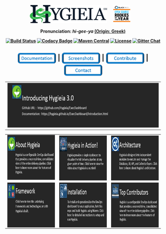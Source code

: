 <div align="center">
<img width="250" align="top" src="/images/hygieia_b.png"><a href="https://www.blackducksoftware.com/about/news-events/releases/2015-open-source-rookies-year"><img width="55" align="top" hspace="20" src="/images/Rookies_Award_Badge.png"></a> 
</div>
<div align="center"> 
 <p> <b>Pronunciation: <i>hi-gee-ya <a href="https://en.wikipedia.org/wiki/Hygieia"></i>(Origin: Greek)</a> </p>
</div>

<div align="center">
  <!-- Build Status -->
  <a href="https://travis-ci.org/capitalone/Hygieia.svg?branch=master"><img src="https://travis-ci.org/capitalone/Hygieia.svg?branch=master" alt="Build Status"/></a>
  <!-- Codacy Badge -->
  <a href="https://www.codacy.com/app/amit-mawkin/Hygieia"><img src="https://api.codacy.com/project/badge/grade/de1a2a557f8e458e9a959be8c2e7fcba"
      alt="Codacy Badge"/></a>
  <!-- Maven Central -->
  <a href="http://search.maven.org/#search%7Cga%7C1%7Ccapitalone"><img src="https://img.shields.io/maven-central/v/com.capitalone.dashboard/Hygieia.svg" alt="Maven Central"/></a>
  <!-- License -->
  <a href="https://www.apache.org/licenses/LICENSE-2.0"><img src="https://img.shields.io/badge/license-Apache%202-blue.svg"
      alt="License"/></a>
  <!-- Gitter Chat -->
  <a href="https://gitter.im/capitalone/Hygieia?utm_source=badge&utm_medium=badge&utm_campaign=pr-badge&utm_content=badge"><img src="https://badges.gitter.im/Join%20Chat.svg" alt="Gitter Chat"/></a>
</div>

<div align="center">
  <h2>
    <a href="http://www.capitalone.io/Hygieia/getting_started.html"><img src="./newimages/Documentation.png" alt="Documentation" width="125" align="center"></a>
    <span>|</span>
    <!--<a href="#">
      Setup Hygieia
    </a>
    <span> | </span> -->
    <a href="#"><img src="./newimages/Screenshots.png" alt="Screenshots" width="125" align="center"></a>
    <span>|</span>
    <a href="#"><img src="./newimages/Contribute.png" alt="Contribute" width="125" align="center"></a>
    <span>|</span>
    <a href="http://www.capitalone.io/Hygieia/contact.html"><img src="./newimages/Contact.png" alt="Contact" width="125" align="center"></a>
  </h2>
</div>

<table>
<colgroup>
<col width="100%" /> 
</colgroup>
 
 <tbody>
 <tr>
<td><a href="https://github.com/Hygieia/ExecDashboard"><img src="https://github.com/Megha849/GHPages/blob/gh-pages/images/Hygieia3.png" alt="Hygieia3.0" height="145" width="940"/></a></td>
</tr> 
 
</tbody>
</table>

<table>
<colgroup>
<col width="33.3%" />
<col width="33.3%" />
<col width="33.4%" />
</colgroup>

<tbody>
<tr>
<td><a href="http://www.capitalone.io/Hygieia/getting_started.html"><img src="https://github.com/Megha849/GHPages/blob/gh-pages/images/About.PNG" alt="About Icon" height="145" width="280"/></a></td>
<td><a href="https://www.youtube.com/watch?v=SoNTA78j0tc"><img src="/blackicons/Video.PNG" alt="Video Icon" align="center" height="145" width="280"/></td>
<td><a href="http://www.capitalone.io/Hygieia/architecture.html"><img src="/blackicons/Architecture.PNG" alt="Architecture Icon" align="center" height="145" width="280"/></a></td>
</tr>
<tr>
<td><a href="http://www.capitalone.io/Hygieia/getting_started.html"><img src="/blackicons/Framework.PNG" alt="Framework Icon" align="center" height="145" width="280"/></td>
<td><a href="http://www.capitalone.io/Hygieia/setup.html"><img src="/blackicons/Installation.PNG" alt="Install Icon" align="center" height="145" width="280"/></a></td>
<td><a href="https://github.com/capitalone/Hygieia/graphs/contributors"><img src="/blackicons/TopContributors.PNG" alt="Contributors Icon" align="center" height="145" width="280"/></a></td>
</tr>
</tbody>
</table>

<!--<table border="0" cellspacing="0" cellpadding="0" frame="void" rules="none">
<colgroup>
<col width="50%" />
<col width="50%" />
<!--<col width="33.3%" />-->
<!--</colgroup>
<tbody>
<tr>
<td height="175"><a href="http://www.capitalone.io/Hygieia/getting_started.html"><img src="/blackicons/About.PNG" alt="About Icon" height="175" width="200"/></a></td>
<td height="175"><a href="http://www.capitalone.io/Hygieia/getting_started.html"><img src="/blackicons/Video.PNG" alt="Video Icon" align="center" height="175" width="200"/></td>
<!--<td height="175"><a href="http://www.capitalone.io/Hygieia/getting_started.html"><img src="/blackicons/Architecture.PNG" alt="About Icon" align="center" height="175" width="430"/></a></td>-->
<!--</tr>
<tr>
<td height="175"><a href="http://www.capitalone.io/Hygieia/getting_started.html"><img src="/blackicons/Framework.PNG" alt="About Icon" align="center" height="175" width="200"/></td>
<td height="175"><a href="http://www.capitalone.io/Hygieia/getting_started.html"><img src="/blackicons/Installation.PNG" alt="Install Icon" align="center" height="175" width="200"/></a></td>
<!--<td height="175"><a href="http://www.capitalone.io/Hygieia/getting_started.html"><img src="/blackicons/TopContributors.PNG" alt="Contributors Icon" align="center" height="175" width="430"/></a></td>-->
<!--</tr>
</tbody>
</table>-->

<!--<div align="center">
  
<a href="http://www.capitalone.io/Hygieia/getting_started.html"><img src="/blackicons/About.PNG" alt="About Icon" align="center" width="420"/></a><a href="http://www.capitalone.io/Hygieia/getting_started.html"><img src="/blackicons/Video.PNG" alt="Video Icon" align="center" width="423"/></a><a href="http://www.capitalone.io/Hygieia/getting_started.html"><img src="/blackicons/Architecture.PNG" alt="About Icon" align="center" width="423"/></a><a href="http://www.capitalone.io/Hygieia/getting_started.html"><img src="/blackicons/Framework.PNG" alt="About Icon" align="center" width="420"/></a><a href="http://www.capitalone.io/Hygieia/getting_started.html"><img src="/blackicons/Installation.PNG" alt="Install Icon" align="center" width="423"/></a><a href="http://www.capitalone.io/Hygieia/getting_started.html"><img src="/blackicons/TopContributors.PNG" alt="Contributors Icon" align="center" width="420"/></a>
</div>-->

